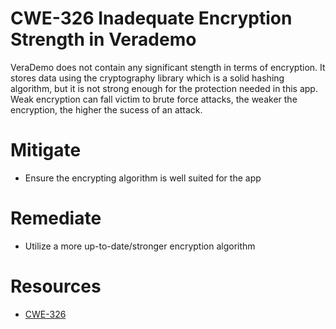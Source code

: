 # CWE-326 Inadequate Encryption Strength in Verademo
VeraDemo does not contain any significant stength in terms of encryption. It stores data using the cryptography library which is a solid hashing algorithm, but it is not strong enough for the protection needed in this app. Weak encryption can fall victim to brute force attacks, the weaker the encryption, the higher the sucess of an attack.

# Mitigate
* Ensure the encrypting algorithm is well suited for the app

# Remediate
* Utilize a more up-to-date/stronger encryption algorithm

# Resources 
* [CWE-326](https://cwe.mitre.org/data/definitions/326)